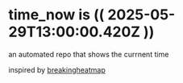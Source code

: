 # time_now is (( 2025-05-29T13:00:00.420Z ))

an automated repo that shows the currnent time

inspired by [breakingheatmap](https://github.com/breakingheatmap/breakingheatmap)